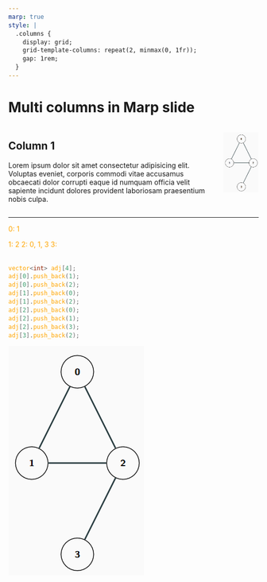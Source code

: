 ```yaml
---
marp: true
style: |
  .columns {
    display: grid;
    grid-template-columns: repeat(2, minmax(0, 1fr));
    gap: 1rem;
  }
---
```


# Multi columns in Marp slide

<div class="columns">
<div>

## Column 1

Lorem ipsum dolor sit amet consectetur adipisicing elit. Voluptas eveniet, corporis commodi vitae accusamus obcaecati dolor corrupti eaque id numquam officia velit sapiente incidunt dolores provident laboriosam praesentium nobis culpa.

</div>
<div>

<p align="center">
    <img src="20231107100924.png">
</p>
</div>

</div>

---
<span style="color:orange">
0: 1

1: 2
2: 0, 1, 3
3:
</span>


```cpp

vector<int> adj[4];
adj[0].push_back(1);
adj[0].push_back(2);
adj[1].push_back(0);
adj[1].push_back(2);
adj[2].push_back(0);
adj[2].push_back(1);
adj[2].push_back(3);
adj[3].push_back(2);

```
![bg left:50% w:300](20231107100924.png)

